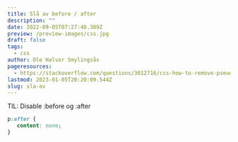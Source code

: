 ```yaml
---
title: Slå av before / after
description: ""
date: 2022-09-05T07:27:40.309Z
preview: /preview-images/css.jpg
draft: false
tags:
  - css
author: Ole Halvor Smylingsås
pageresources:
  - https://stackoverflow.com/questions/3012716/css-how-to-remove-pseudo-elements-after-before
lastmod: 2023-01-05T20:20:09.544Z
slug: sla-av
---
```


TIL: Disable :before og :after
<!--more-->
```css
p:after {
   content: none;
}
```
